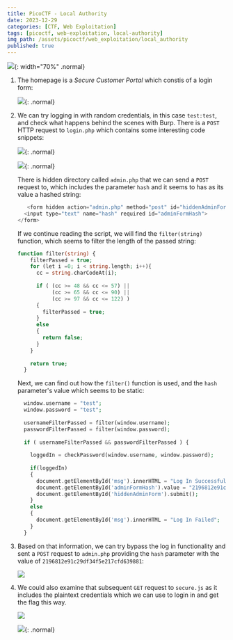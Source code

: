 ```yaml
---
title: PicoCTF - Local Authority
date: 2023-12-29
categories: [CTF, Web Exploitation]
tags: [picoctf, web-exploitation, local-authority]
img_path: /assets/picoctf/web_exploitation/local_authority
published: true
---
```


![](room_banner.png){: width="70%" .normal}

1. The homepage is a *Secure Customer Portal* which constis of a login form:

    ![](home.png){: .normal}

2. We can try logging in with random credentials, in this case `test:test`, and check what happens behind the scenes with Burp. There is a `POST` HTTP request to `login.php` which contains some interesting code snippets:

    ![](login_failed.png){: .normal}

    ![](login_php.png){: .normal}

    There is hidden directory called `admin.php` that we can send a `POST` request to, which includes the parameter `hash` and it seems to has as its value a hashed string:

    ```php
       <form hidden action="admin.php" method="post" id="hiddenAdminForm">
      <input type="text" name="hash" required id="adminFormHash">
    </form>
    ```

    If we continue reading the script, we will find the `filter(string)` function, which seems to filter the length of the passed string:

    ```php
    function filter(string) {
        filterPassed = true;
        for (let i =0; i < string.length; i++){
          cc = string.charCodeAt(i);
          
          if ( (cc >= 48 && cc <= 57) ||
               (cc >= 65 && cc <= 90) ||
               (cc >= 97 && cc <= 122) )
          {
            filterPassed = true;     
          }
          else
          {
            return false;
          }
        }
        
        return true;
      }
    ```

    Next, we can find out how the `filter()` function is used, and the `hash` parameter's value which seems to be static:

    ```php
      window.username = "test";
      window.password = "test";
      
      usernameFilterPassed = filter(window.username);
      passwordFilterPassed = filter(window.password);
      
      if ( usernameFilterPassed && passwordFilterPassed ) {
      
        loggedIn = checkPassword(window.username, window.password);
        
        if(loggedIn)
        {
          document.getElementById('msg').innerHTML = "Log In Successful";
          document.getElementById('adminFormHash').value = "2196812e91c29df34f5e217cfd639881";
          document.getElementById('hiddenAdminForm').submit();
        }
        else
        {
          document.getElementById('msg').innerHTML = "Log In Failed";
        }
      }
    ```

3. Based on that information, we can try bypass the log in functionality and sent a `POST` request to `admin.php` providing the `hash` parameter with the value of `2196812e91c29df34f5e217cfd639881`:

    ![](flag_burp.png)

4. We could also examine that subsequent `GET` request to `secure.js` as it includes the plaintext credentials which we can use to login in and get the flag this way.

    ![](secure_js.png)

    ![](flag.png){: .normal}